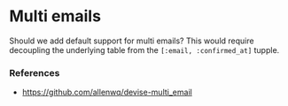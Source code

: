 # Multi emails

Should we add default support for multi emails?
This would require decoupling the underlying table from the `[:email, :confirmed_at]` tupple.

### References
- https://github.com/allenwq/devise-multi_email